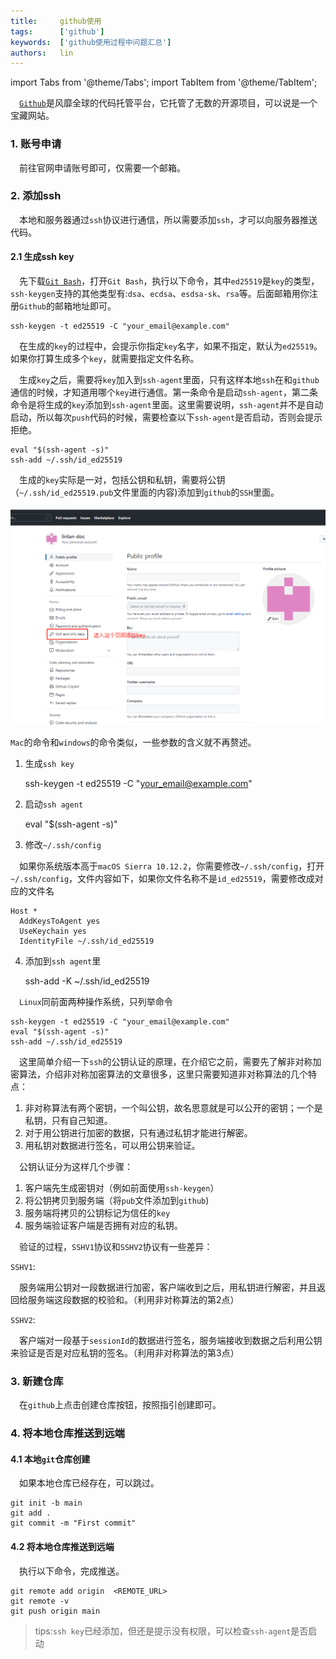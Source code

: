 ```yaml
---
title:     github使用
tags:      ['github']
keywords:  ['github使用过程中问题汇总']
authors:   lin
---
```


import Tabs from '@theme/Tabs';
import TabItem from '@theme/TabItem';

 [`Github`](https://github.com/)是风靡全球的代码托管平台，它托管了无数的开源项目，可以说是一个宝藏网站。

### 1. 账号申请

 前往官网申请账号即可，仅需要一个邮箱。

### 2. 添加ssh

 本地和服务器通过`ssh`协议进行通信，所以需要添加`ssh`，才可以向服务器推送代码。

#### 2.1 生成ssh key

<Tabs groupId="operating-systems">
  <TabItem value="windows" label="windows">

   先下载[`Git Bash`](https://git-scm.com/downloads)，打开`Git Bash`，执行以下命令，其中`ed25519`是`key`的类型，`ssh-keygen`支持的其他类型有:`dsa`、`ecdsa`、`esdsa-sk`、`rsa`等。后面邮箱用你注册`Github`的邮箱地址即可。

    ssh-keygen -t ed25519 -C "your_email@example.com"

 在生成的`key`的过程中，会提示你指定`key`名字，如果不指定，默认为`ed25519`。如果你打算生成多个`key`，就需要指定文件名称。  

 生成`key`之后，需要将`key`加入到`ssh-agent`里面，只有这样本地`ssh`在和`github`通信的时候，才知道用哪个`key`进行通信。第一条命令是启动`ssh-agent`，第二条命令是将生成的`key`添加到`ssh-agent`里面。这里需要说明，`ssh-agent`并不是自动启动，所以每次`push`代码的时候，需要检查以下`ssh-agent`是否启动，否则会提示拒绝。

    eval "$(ssh-agent -s)"
    ssh-add ~/.ssh/id_ed25519

 生成的`key`实际是一对，包括公钥和私钥，需要将公钥（`~/.ssh/id_ed25519.pub`文件里面的内容)添加到`github`的`SSH`里面。

![添加SSH](./asserts/github1.png)

  </TabItem>
  <TabItem value="mac" label="mac">

`Mac`的命令和`windows`的命令类似，一些参数的含义就不再赘述。

1.  生成`ssh key`


    ssh-keygen -t ed25519 -C "your_email@example.com"

2.  启动`ssh agent`


    eval "$(ssh-agent -s)"

3.  修改`~/.ssh/config`

 如果你系统版本高于`macOS Sierra 10.12.2`，你需要修改`~/.ssh/config`，打开`~/.ssh/config`，文件内容如下，如果你文件名称不是`id_ed25519`，需要修改成对应的文件名

    Host *
      AddKeysToAgent yes
      UseKeychain yes
      IdentityFile ~/.ssh/id_ed25519

4.  添加到`ssh agent`里


    ssh-add -K ~/.ssh/id_ed25519

  </TabItem>
  <TabItem value="linux" label="linux">

 `Linux`同前面两种操作系统，只列举命令

    ssh-keygen -t ed25519 -C "your_email@example.com"
    eval "$(ssh-agent -s)"
    ssh-add ~/.ssh/id_ed25519

  </TabItem>
</Tabs>

 这里简单介绍一下`ssh`的公钥认证的原理，在介绍它之前，需要先了解非对称加密算法，介绍非对称加密算法的文章很多，这里只需要知道非对称算法的几个特点：

1.  非对称算法有两个密钥，一个叫公钥，故名思意就是可以公开的密钥；一个是私钥，只有自己知道。
2.  对于用公钥进行加密的数据，只有通过私钥才能进行解密。
3.  用私钥对数据进行签名，可以用公钥来验证。

 公钥认证分为这样几个步骤：

1.  客户端先生成密钥对（例如前面使用`ssh-keygen`）
2.  将公钥拷贝到服务端（将`pub`文件添加到`github`)
3.  服务端将拷贝的公钥标记为信任的`key`
4.  服务端验证客户端是否拥有对应的私钥。

 验证的过程，`SSHV1`协议和`SSHV2`协议有一些差异：

`SSHV1`:

 服务端用公钥对一段数据进行加密，客户端收到之后，用私钥进行解密，并且返回给服务端这段数据的校验和。（利用非对称算法的第2点）

`SSHV2`:

 客户端对一段基于`sessionId`的数据进行签名，服务端接收到数据之后利用公钥来验证是否是对应私钥的签名。（利用非对称算法的第3点）

### 3. 新建仓库

 在`github`上点击创建仓库按钮，按照指引创建即可。

### 4. 将本地仓库推送到远端

#### 4.1 本地`git`仓库创建

 如果本地仓库已经存在，可以跳过。

    git init -b main
    git add .
    git commit -m "First commit"

#### 4.2 将本地仓库推送到远端

 执行以下命令，完成推送。

    git remote add origin  <REMOTE_URL>
    git remote -v
    git push origin main

> tips:`ssh key`已经添加，但还是提示没有权限，可以检查`ssh-agent`是否启动
